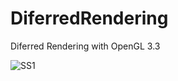# DiferredRendering
Diferred Rendering with OpenGL 3.3

![SS1](https://github.com/yumataesu/resourses/blob/master/01.png)
